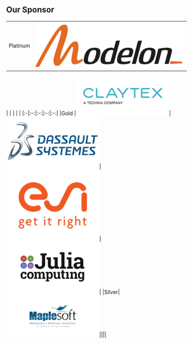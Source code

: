 ## Our Sponsor

| | |
|:-|:-:|
|Platinum |<img src="modelon.jpg" width=400> |

| | | | |
|:-|:-:|:-:|:-:|:-:|
|Gold |<img src="claytex.jpg" width=250>|<img src="3ds2.jpeg" width=250>|<img src="2020_11_04_MKTG_ESI_Logo_ColorTagline_rgb.png" width=250>|<img src="juliacomputing.jpg" width=250>|
|Silver|<img src="maplesoft.jpg" width=250>||||

